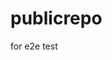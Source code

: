 # publicrepo
for e2e test




























































































































































































































































































































































































































































































































































































































































































































































































































































































































































































































































































































































































































































































































































































































































































































































































































































































































































































































































































































































































































































































































































































































































































































































































































































































































































































































































































































































































































































































































































































































































































































































































































































































































































































































































































































































































































































































































































































































































































































































































































































































































































































































































































































































































































































































































































































































































































































